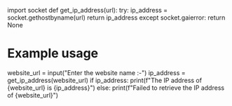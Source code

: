 import socket
def get_ip_address(url):
try:
ip_address = socket.gethostbyname(url)
return ip_address
except socket.gaierror:
return None
# Example usage
website_url = input("Enter the website name :-")
ip_address = get_ip_address(website_url)
if ip_address:
print(f"The IP address of {website_url} is {ip_address}")
else:
print(f"Failed to retrieve the IP address of {website_url}")
